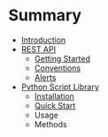 # Summary

* [Introduction](README.md)
* [REST API](rest_api.md)
   * [Getting Started](rest_api/getting_started.md)
   * [Conventions](rest_api/conventions.md)
   * [Alerts](rest_api/alerts.md)
* [Python Script Library](python_script_library.md)
   * [Installation](python/installation.md)
   * [Quick Start](python/quick_start.md)
   * Usage
   * Methods

